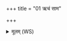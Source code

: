 +++
title = "01 ऋचं साम"

+++
<details><summary>मूलम् (WS)</summary>

ऋचं साम यदप्राक्षं हविरोजो यजुर्बलम् । तु. शौ.सं. ७.५  
एतन् मा तस्मान् मा हिंसीद् वेदः पृष्टः शचीपते ॥ १ ॥
</details>